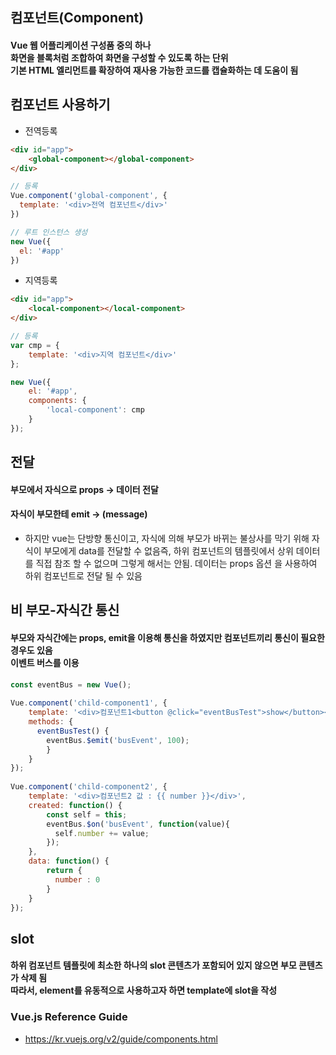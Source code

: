 ## 컴포넌트(Component)

#### Vue 웹 어플리케이션 구성품 중의 하나<br/>화면을 블록처럼 조합하여 화면을 구성할 수 있도록 하는 단위<br/>기본 HTML 엘리먼트를 확장하여 재사용 가능한 코드를 캡슐화하는 데 도움이 됨


## 컴포넌트 사용하기

* 전역등록

```html
<div id="app">
    <global-component></global-component>
</div>
```
```javascript
// 등록
Vue.component('global-component', {
  template: '<div>전역 컴포넌트</div>'
})

// 루트 인스턴스 생성
new Vue({
  el: '#app'
})
```

* 지역등록

```html
<div id="app">
    <local-component></local-component>
</div>
```
```javascript
// 등록
var cmp = {
    template: '<div>지역 컴포넌트</div>'
};

new Vue({
    el: '#app',
    components: {
        'local-component': cmp
    }
});
```

## 전달
#### 부모에서 자식으로 props -> 데이터 전달
#### 자식이 부모한테 emit -> (message)
* 하지만 vue는 단방향 통신이고, 자식에 의해 부모가 바뀌는 불상사를 막기 위해 자식이 부모에게 data를 전달할 수 없음즉, 하위 컴포넌트의 템플릿에서 상위 데이터를 직접 참조 할 수 없으며 그렇게 해서는 안됨. 데이터는 props 옵션 을 사용하여 하위 컴포넌트로 전달 될 수 있음


## 비 부모-자식간 통신
#### 부모와 자식간에는 props, emit을 이용해 통신을 하였지만 컴포넌트끼리 통신이 필요한 경우도 있음<br/>이벤트 버스를 이용

```javascript
const eventBus = new Vue();
 
Vue.component('child-component1', {
    template: '<div>컴포넌트1<button @click="eventBusTest">show</button></div>',
    methods: {
      eventBusTest() {
        eventBus.$emit('busEvent', 100);
        }
    }
});
 
Vue.component('child-component2', {
    template: '<div>컴포넌트2 값 : {{ number }}</div>',
    created: function() {
        const self = this;
        eventBus.$on('busEvent', function(value){
          self.number += value;
        });
    },
    data: function() {
        return {
          number : 0
        }
    }
});
```

## slot
#### 하위 컴포넌트 템플릿에 최소한 하나의 slot 콘텐츠가 포함되어 있지 않으면 부모 콘텐츠가 삭제 됨<br/> 따라서, element를 유동적으로 사용하고자 하면 template에 slot을 작성


### Vue.js Reference Guide
* https://kr.vuejs.org/v2/guide/components.html
